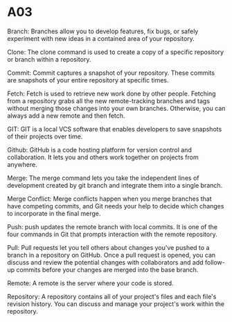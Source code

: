 # A03

Branch: Branches allow you to develop features, fix bugs, or safely experiment with new ideas in a contained area of your repository.

Clone: The clone command is used to create a copy of a specific repository or branch within a repository.

Commit: Commit captures a snapshot of your repository. These commits are snapshots of your entire repository at specific times.

Fetch: Fetch is used to retrieve new work done by other people. Fetching from a repository grabs all the new remote-tracking branches and tags without merging those changes into your own branches. Otherwise, you can always add a new remote and then fetch.

GIT: GIT is a local VCS software that enables developers to save snapshots of their projects over time.

Github: GitHub is a code hosting platform for version control and collaboration. It lets you and others work together on projects from anywhere. 

Merge: The merge command lets you take the independent lines of development created by git branch and integrate them into a single branch.

Merge Conflict: Merge conflicts happen when you merge branches that have competing commits, and Git needs your help to decide which changes to incorporate in the final merge.

Push: push updates the remote branch with local commits. It is one of the four commands in Git that prompts interaction with the remote repository.

Pull: Pull requests let you tell others about changes you've pushed to a branch in a repository on GitHub. Once a pull request is opened, you can discuss and review the potential changes with collaborators and add follow-up commits before your changes are merged into the base branch.

Remote: A remote is the server where your code is stored.

Repository: A repository contains all of your project's files and each file's revision history. You can discuss and manage your project's work within the repository.
